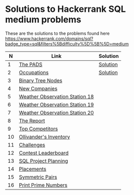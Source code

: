 # Solutions to Hackerrank SQL medium problems
These are the solutions to the problems found here https://www.hackerrank.com/domains/sql?badge_type=sql&filters%5Bdifficulty%5D%5B%5D=medium

| N   | Link                                                                                                                     | Solution                                        |
| --- | ------------------------------------------------------------------------------------------------------------------------ | ----------------------------------------------- |
| 1   | [The PADS](https://www.hackerrank.com/challenges/the-pads?isFullScreen=true)                                             | [Solution](problems/sql_medium/the_pads.sql)    |
| 2   | [Occupations](https://www.hackerrank.com/challenges/occupations?isFullScreen=true)                                       | [Solution](problems/sql_medium/occupations.sql) | 
| 3   | [Binary Tree Nodes](https://www.hackerrank.com/challenges/binary-search-tree-1?isFullScreen=true)                        |                                                 |
| 4   | [New Companies](https://www.hackerrank.com/challenges/the-company?isFullScreen=true)                                     |                                                 |
| 5   | [Weather Observation Station 18](https://www.hackerrank.com/challenges/weather-observation-station-18?isFullScreen=true) |                                                 |
| 6   | [Weather Observation Station 19](https://www.hackerrank.com/challenges/weather-observation-station-19?isFullScreen=true) |                                                 |
| 7   | [Weather Observation Station 20](https://www.hackerrank.com/challenges/weather-observation-station-20?isFullScreen=true) |                                                 |
| 8   | [The Report](https://www.hackerrank.com/challenges/the-report?isFullScreen=true)                                         |                                                 |
| 9   | [Top Competitors](https://www.hackerrank.com/challenges/full-score?isFullScreen=true)                                    |                                                 |
| 10  | [Ollivander's Inventory](https://www.hackerrank.com/challenges/harry-potter-and-wands?isFullScreen=true)                 |                                                 |
| 11  | [Challenges](https://www.hackerrank.com/challenges/challenges?isFullScreen=true)                                         |                                                 |
| 12  | [Contest Leaderboard](https://www.hackerrank.com/challenges/contest-leaderboard?isFullScreen=true)                       |                                                 |
| 13  | [SQL Project Planning](https://www.hackerrank.com/challenges/sql-projects?isFullScreen=true)                             |                                                 |
| 14  | [Placements](https://www.hackerrank.com/challenges/placements?isFullScreen=true)                                         |                                                 |
| 15  | [Symmetric Pairs](https://www.hackerrank.com/challenges/symmetric-pairs?isFullScreen=true)                               |                                                 |
| 16  | [Print Prime Numbers](https://www.hackerrank.com/challenges/print-prime-numbers?isFullScreen=true)                       |                                                 |
